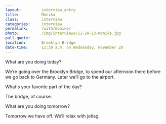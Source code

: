 ```yaml
---
layout:         interview_entry
title:          Monika
class:          interview
categories:     interview
permalink:      /with/monika/
photo:          /img/interviews/11-20-13-monika.jpg
pull-quote:
location:       Brooklyn Bridge
date-time:      11:30 a.m. on Wednesday, November 20
---
```

<p class="question">What are you doing today?</p>
<p>We’re going over the Brooklyn Bridge, to spend our afternoon there before we go back to Germany. Later we’ll go to the airport.</p>

<p class="question">What's your favorite part of the day?</p>
<p>The bridge, of course.</p>

<p class="question">What are you doing tomorrow?</p>
<p>Tomorrow we have off. We’ll relax with jetlag.</p>

